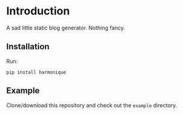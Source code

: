 # Introduction

A sad little static blog generator. Nothing fancy.

## Installation

Run:

```
pip install harmonique
```

## Example

Clone/download this repository and check out the `example` directory.
